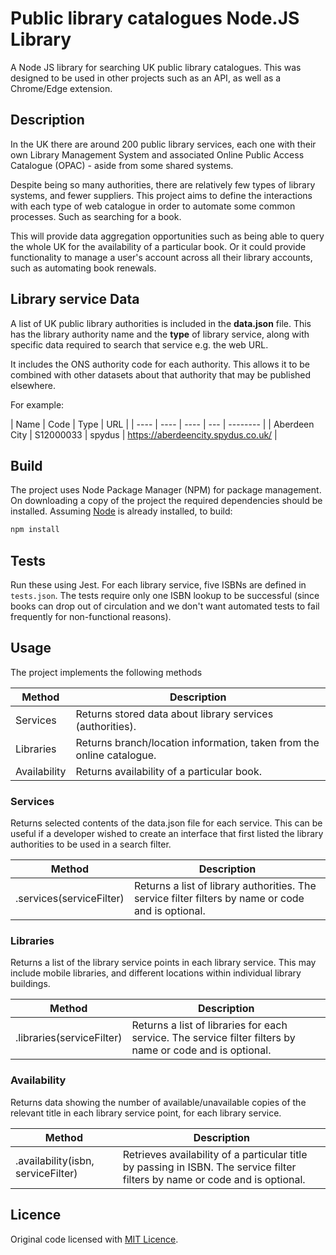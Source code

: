 # Public library catalogues Node.JS Library

A Node JS library for searching UK public library catalogues. This was designed to be used in other projects such as an API, as well as a Chrome/Edge extension.

## Description

In the UK there are around 200 public library services, each one with their own Library Management System and associated Online Public Access Catalogue (OPAC) - aside from some shared systems.

Despite being so many authorities, there are relatively few types of library systems, and fewer suppliers. This project aims to define the interactions with each type of web catalogue in order to automate some common processes. Such as searching for a book.

This will provide data aggregation opportunities such as being able to query the whole UK for the availability of a particular book. Or it could provide functionality to manage a user's account across all their library accounts, such as automating book renewals.

## Library service Data

A list of UK public library authorities is included in the **data.json** file. This has the library authority name and the **type** of library service, along with specific data required to search that service e.g. the web URL. 

It includes the ONS authority code for each authority. This allows it to be combined with other datasets about that authority that may be published elsewhere.

For example:

| Name | Code | Type | URL |
| ---- | ---- | ---- | --- | -------- |
| Aberdeen City | S12000033 | spydus | https://aberdeencity.spydus.co.uk/ |

## Build

The project uses Node Package Manager (NPM) for package management. On downloading a copy of the project the required dependencies should be installed. Assuming [Node](https://nodejs.org/en/) is already installed, to build:

```bash
npm install
```

## Tests

Run these using Jest. For each library service, five ISBNs  are defined in `tests.json`. The tests require only one
ISBN lookup to be successful (since books can drop out of circulation and we don't want automated tests to fail frequently
for non-functional reasons).

## Usage

The project implements the following methods

| Method | Description |
| ------- | ----------- |
| Services | Returns stored data about library services (authorities). |
| Libraries | Returns branch/location information, taken from the online catalogue. |
| Availability | Returns availability of a particular book. |

### Services

Returns selected contents of the data.json file for each service. This can be useful if a developer wished to create an interface that first listed the library authorities to be used in a search filter.

| Method | Description |
| ------ | ----------- |
| .services(serviceFilter) | Returns a list of library authorities. The service filter filters by name or code and is optional. |

### Libraries

Returns a list of the library service points in each library service. This may include mobile libraries, and different locations within individual library buildings.

| Method | Description |
| ------ | ----------- |
| .libraries(serviceFilter) | Returns a list of libraries for each service. The service filter filters by name or code and is optional. |

### Availability

Returns data showing the number of available/unavailable copies of the relevant title in each library service point, for each library service.

| Method | Description |
| ------ | ----------- |
| .availability(isbn, serviceFilter) | Retrieves availability of a particular title by passing in ISBN. The service filter filters by name or code and is optional. |

## Licence

Original code licensed with [MIT Licence](Licence.txt).
